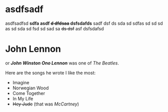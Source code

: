 # asdfsadf
asdfsadfsd **sdfa asdf ~~d dfdsaa~~ dsfsdafds** sadf 
dsf ds sda sd sdfas sd sd sd as sd sda sd fsd 
sd sad sa ~~ds dsf~~ asf dsfsdafsd 

# John Lennon
or ***John Winston Ono Lennon*** was one of *The Beatles*.

Here are the songs he wrote I like the most:
* Imagine
* Norwegian Wood
* Come Together
* In My Life
* ~~Hey Jude~~ (that was *McCartney*)